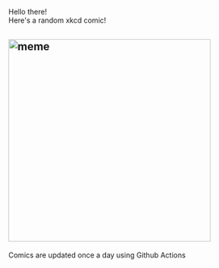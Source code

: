 Hello there! <br>Here's a random xkcd comic!<br>
## <img src="https://imgs.xkcd.com/comics/m87_black_hole_size_comparison.png" alt="meme" width="400"/><br>
Comics are updated once a day using Github Actions